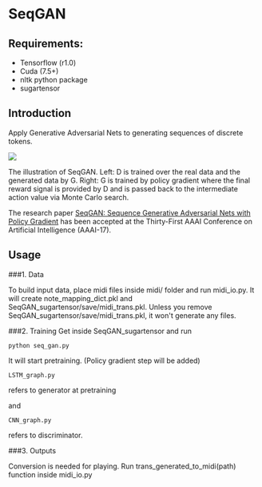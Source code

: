 # SeqGAN

## Requirements: 
* Tensorflow (r1.0)
* Cuda (7.5+)
* nltk python package
* sugartensor

## Introduction
Apply Generative Adversarial Nets to generating sequences of discrete tokens.

![](https://github.com/LantaoYu/SeqGAN/blob/master/figures/seqgan.png)

The illustration of SeqGAN. Left: D is trained over the real data and the generated data by G. Right: G is trained by policy gradient where the final reward signal is provided by D and is passed back to the intermediate action value via Monte Carlo search.  

The research paper [SeqGAN: Sequence Generative Adversarial Nets with Policy Gradient](http://arxiv.org/abs/1609.05473) has been accepted at the Thirty-First AAAI Conference on Artificial Intelligence (AAAI-17).




## Usage

###1. Data

 To build input data, place midi files inside midi/ folder and run midi_io.py. It will create note_mapping_dict.pkl and SeqGAN_sugartensor/save/midi_trans.pkl.
 Unless you remove SeqGAN_sugartensor/save/midi_trans.pkl, it won't generate any files.

###2. Training
Get inside SeqGAN_sugartensor and run

```
python seq_gan.py
```

It will start pretraining. (Policy gradient step will be added)

```
LSTM_graph.py
```

refers to generator at pretraining

and
```
CNN_graph.py
```
refers to discriminator.


###3. Outputs

Conversion is needed for playing. Run trans_generated_to_midi(path) function inside midi_io.py
